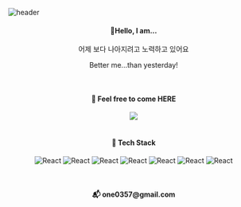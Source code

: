 


![header](https://capsule-render.vercel.app/api?type=waving&color=D0E8FA&height=300&section=header&text=welcome,%20my%20Hub&fontSize=60)

<div align="center">
  <h4>🎈Hello, I am... </h4>
  <p> 어제 보다 나아지려고 노력하고 있어요</p>
  <p> Better me...than yesterday!</p>
  <br/>
  <h4>💃 Feel free to come HERE </h4>
 <a href="https://kbh224.tistory.com/" target="_blank"><img src="https://img.shields.io/badge/Development%20Blog-black?style=flat&logo=blog&logoColor=000000"/> </a>
  <br/>
  <br/>
  <h4>📌 Tech Stack  </h4>
  
  
![React](https://img.shields.io/badge/Python-white?style=flat&logo=Python&logoColor=3776A) 
![React](https://img.shields.io/badge/Django-white?style=flat&logo=Django&logoColor=092E20) ![React](https://img.shields.io/badge/Django%20Rest%20Framework-white?style=flat&logo=djangorestframework&logoColor=092E20)
![React](https://img.shields.io/badge/MySQL-white?style=flat&logo=Mysql&logoColor=4479A1) ![React](https://img.shields.io/badge/Docker-white?style=flat&logo=docker&logoColor=2496ED)
![React](https://img.shields.io/badge/Javascript-white?style=flat&logo=javascript&logoColor=F7DF1E) ![React](https://img.shields.io/badge/React-white?style=flat&logo=react&logoColor=61DAFB) 

  
  <br/>
  <h4>📬 one0357@gmail.com  </h4>

</div>
